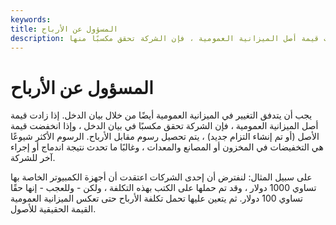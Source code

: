 ```yaml
---
keywords: 
title: المسؤول عن الأرباح
description: يجب أن يتدفق التغيير في الميزانية العمومية أيضًا من خلال بيان الدخل. إذا زادت قيمة أصل الميزانية العمومية ، فإن الشركة تحقق مكسبًا منها
---
```


# المسؤول عن الأرباح
يجب أن يتدفق التغيير في الميزانية العمومية أيضًا من خلال بيان الدخل. إذا زادت قيمة أصل الميزانية العمومية ، فإن الشركة تحقق مكسبًا في بيان الدخل ، وإذا انخفضت قيمة الأصل (أو تم إنشاء التزام جديد) ، يتم تحصيل رسوم مقابل الأرباح. الرسوم الأكثر شيوعًا هي التخفيضات في المخزون أو المصانع والمعدات ، وغالبًا ما تحدث نتيجة اندماج أو إجراء آخر للشركة.

على سبيل المثال: لنفترض أن إحدى الشركات اعتقدت أن أجهزة الكمبيوتر الخاصة بها تساوي 1000 دولار ، وقد تم حملها على الكتب بهذه التكلفة ، ولكن - وللعجب - إنها حقًا تساوي 100 دولار. ثم يتعين عليها تحمل تكلفة الأرباح حتى تعكس الميزانية العمومية القيمة الحقيقية للأصول.

